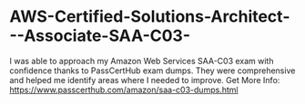 # AWS-Certified-Solutions-Architect---Associate-SAA-C03-
I was able to approach my Amazon Web Services SAA-C03 exam with confidence thanks to PassCertHub exam dumps. They were comprehensive and helped me identify areas where I needed to improve. Get More Info: https://www.passcerthub.com/amazon/saa-c03-dumps.html
